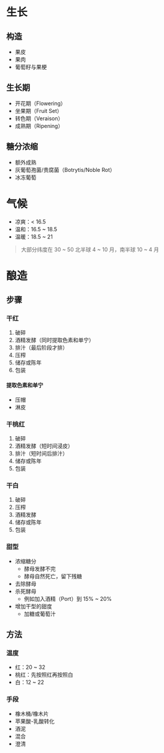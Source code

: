 # 生长

## 构造

- 果皮
- 果肉
- 葡萄籽与果梗

## 生长期

- 开花期（Flowering）
- 坐果期（Fruit Set）
- 转色期（Veraison）
- 成熟期（Ripening）

## 糖分浓缩

- 额外成熟
- 灰葡萄孢菌/贵腐菌（Botrytis/Noble Rot）
- 冰冻葡萄

# 气候

- 凉爽：< 16.5
- 温和：16.5 ~ 18.5
- 温暖：18.5 ~ 21

> 大部分纬度在 30 ~ 50
> 北半球 4 ~ 10 月，南半球 10 ~ 4 月


# 酿造

## 步骤

### 干红

1. 破碎
2. 酒精发酵（同时提取色素和单宁）
3. 排汁（最后阶段才排）
4. 压榨
5. 储存或陈年
6. 包装

#### 提取色素和单宁

- 压帽
- 淋皮

### 干桃红

1. 破碎
2. 酒精发酵（短时间浸皮）
3. 排汁（短时间后排汁）
4. 储存或陈年
5. 包装

### 干白

1. 破碎
2. 压榨
3. 酒精发酵
4. 储存或陈年
5. 包装

### 甜型

- 浓缩糖分
	- 酵母发酵不完
	- 酵母自然死亡，留下残糖
- 去除酵母
- 杀死酵母
	- 例如加入酒精（Port）到 15% ~ 20%
- 增加干型的甜度
	- 加糖或葡萄汁

## 方法

### 温度

- 红：20 ~ 32
- 桃红：先按照红再按照白
- 白：12 ~ 22

### 手段

- 橡木桶/橡木片
- 苹果酸-乳酸转化
- 酒泥
- 混合
- 澄清